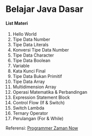 # Belajar Java Dasar
#### List Materi
1. Hello World
2. Tipe Data Number
3. Tipe Data Literals
4. Konversi Tipe Data Number
5. Tipe Data Character
6. Tipe Data Boolean
7. Variable
8. Kata Kunci Final
9. Tipe Data Bukan Primitif
10. Tipe Data Array
11. Multidimension Array
12. Operasi Matematika & Perbandingan
13. Expression Statement Block
14. Control Flow (If & Switch)
15. Switch Lambda
16. Ternary Operator
17. Perulangan (For & While)

Referensi:  [Programmer Zaman Now](https://www.youtube.com/ProgrammerZamanNow)